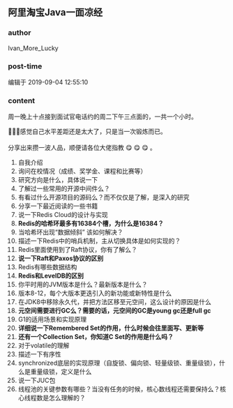 ## 阿里淘宝Java一面凉经
### author 
Ivan_More_Lucky
### post-time 

编辑于  2019-09-04 12:55:10
### content 
<div class="post-topic-des nc-post-content">
 <p>
  周一晚上十点接到面试官电话约的周二下午三点面的，一共一个小时。
 </p>
 <div>
  🤣🤣🤣感觉自己水平差距还是太大了，只是当一次锻炼而已。
 </div>
 <div>
  <br/>
 </div>
 <div>
  分享出来攒一波人品，顺便请各位大佬指教
  <span>
   😋
  </span>
  <span>
   😋
  </span>
  <span>
   😋
  </span>
  。
 </div>
 <ol>
  <li>
   自我介绍
  </li>
  <li>
   询问在校情况（成绩、奖学金、课程和比赛等）
  </li>
  <li>
   研究方向是什么，具体说一下
  </li>
  <li>
   了解过一些常用的开源中间件么？
  </li>
  <li>
   有看过什么开源项目的源码么？而不仅仅是了解，是深入的研究
  </li>
  <li>
   分享一下最近阅读的一些书籍
  </li>
  <li>
   说一下Redis Cloud的设计与实现
  </li>
  <li>
   <strong>
    Redis的哈希环最多有16384个槽，为什么是16384？
   </strong>
  </li>
  <li>
   当哈希环出现“数据倾斜” 该如何解决？
  </li>
  <li>
   描述一下Redis中的哨兵机制，主从切换具体是如何实现的？
  </li>
  <li>
   Redis里面使用到了Raft协议，你有了解么？
  </li>
  <li>
   <strong>
    说一下Raft和Paxos协议的区别
   </strong>
  </li>
  <li>
   Redis有哪些数据结构
  </li>
  <li>
   <strong>
    Redis和LevelDB的区别
   </strong>
  </li>
  <li>
   你平时用的JVM版本是什么？最新版本是什么？
  </li>
  <li>
   版本8-12，每个大版本更迭引入的新功能或新特性是什么
  </li>
  <li>
   在JDK8中移除永久代，并把方法区移至元空间，这么设计的原因是什么
  </li>
  <li>
   <strong>
    元空间需要进行GC么？需要的话，元空间的GC是young gc还是full gc
   </strong>
  </li>
  <li>
   G1的适用场景和实现原理
  </li>
  <li>
   <strong>
    详细说一下Remembered Set的作用，什么时候会往里面写、更新等
   </strong>
  </li>
  <li>
   <strong>
    还有一个Collection Set，你知道C Set的作用是什么吗？
   </strong>
  </li>
  <li>
   对于volatile的理解
  </li>
  <li>
   描述一下有序性
  </li>
  <li>
   synchronized底层的实现原理（自旋锁、偏向锁、轻量级锁、重量级锁），什么是重量级锁，定义是什么
  </li>
  <li>
   说一下JUC包
  </li>
  <li>
   线程池的关键参数有哪些？当没有任务的时候，核心数线程还需要保持么？核心线程数是怎么理解的？
  </li>
 </ol>
</div>
